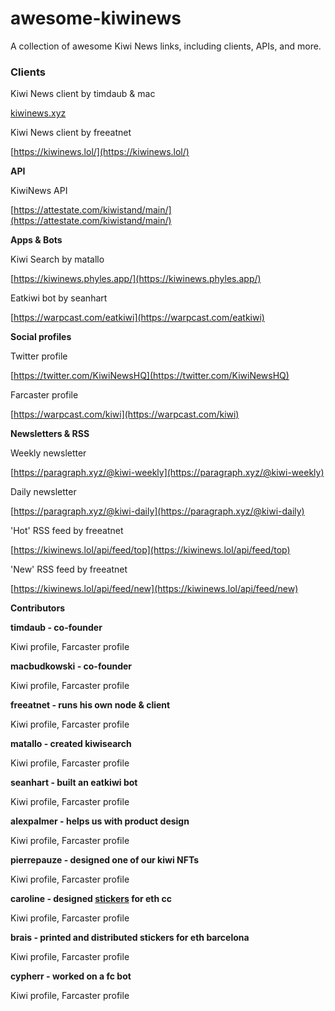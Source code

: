 # awesome-kiwinews
A collection of awesome Kiwi News links, including clients, APIs, and more.

### Clients

Kiwi News client by timdaub & mac

[kiwinews.xyz](kiwinews.xyz)

Kiwi News client by freeatnet

[https://kiwinews.lol/](https://kiwinews.lol/)

**API**

KiwiNews API

[https://attestate.com/kiwistand/main/](https://attestate.com/kiwistand/main/)

**Apps & Bots**

Kiwi Search by matallo

[https://kiwinews.phyles.app/](https://kiwinews.phyles.app/)

Eatkiwi bot by seanhart

[https://warpcast.com/eatkiwi](https://warpcast.com/eatkiwi)

**Social profiles**

Twitter profile

[https://twitter.com/KiwiNewsHQ](https://twitter.com/KiwiNewsHQ)

Farcaster profile

[https://warpcast.com/kiwi](https://warpcast.com/kiwi)

**Newsletters & RSS**

Weekly newsletter

[https://paragraph.xyz/@kiwi-weekly](https://paragraph.xyz/@kiwi-weekly)

Daily newsletter

[https://paragraph.xyz/@kiwi-daily](https://paragraph.xyz/@kiwi-daily)

'Hot' RSS feed by freeatnet

[https://kiwinews.lol/api/feed/top](https://kiwinews.lol/api/feed/top)

'New' RSS feed by freeatnet

[https://kiwinews.lol/api/feed/new](https://kiwinews.lol/api/feed/new)

**Contributors**

**timdaub - co-founder**

Kiwi profile, Farcaster profile

**macbudkowski - co-founder**

Kiwi profile, Farcaster profile

**freeatnet - runs his own node & client**

Kiwi profile, Farcaster profile

**matallo - created kiwisearch**

Kiwi profile, Farcaster profile

**seanhart - built an eatkiwi bot**

Kiwi profile, Farcaster profile

**alexpalmer - helps us with product design**

Kiwi profile, Farcaster profile

**pierrepauze - designed one of our kiwi NFTs**

Kiwi profile, Farcaster profile

**caroline - designed [stickers](https://warpcast.com/see-dwyer/0xdcf600) for eth cc**

Kiwi profile, Farcaster profile

**brais - printed and distributed stickers for eth barcelona**

Kiwi profile, Farcaster profile

**cypherr - worked on a fc bot**

Kiwi profile, Farcaster profile


